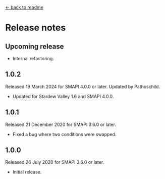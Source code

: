 ﻿[← back to readme](README.md)

# Release notes
## Upcoming release
- Internal refactoring.

## 1.0.2
Released 19 March 2024 for SMAPI 4.0.0 or later. Updated by Pathoschild.

- Updated for Stardew Valley 1.6 and SMAPI 4.0.0.

## 1.0.1
Released 21 December 2020 for SMAPI 3.6.0 or later.

- Fixed a bug where two conditions were swapped.

## 1.0.0
Released 26 July 2020 for SMAPI 3.6.0 or later.

- Initial release.
